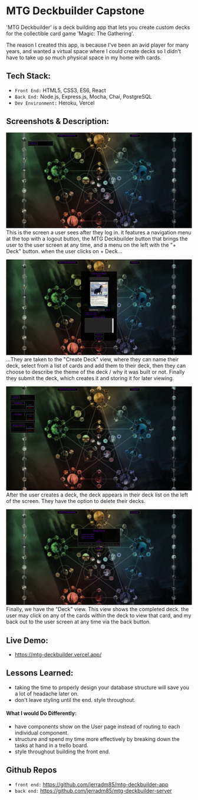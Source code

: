 # MTG Deckbuilder Capstone

'MTG Deckbuilder' is a deck building app that lets you create custom decks for the collectible card game 'Magic: The Gathering'.

The reason I created this app, is because I've been an avid player for many years, and wanted a virtual space where I could create decks so I didn't have to take up so much physical space in my home with cards.

## Tech Stack:
-  `Front End:` HTML5, CSS3, ES6, React
-  `Back End:` Node.js, Express.js, Mocha, Chai, PostgreSQL
-  `Dev Environment:` Heroku, Vercel

## Screenshots & Description:

![image](/images/Screen1.png)
This is the screen a user sees after they log in. it features a navigation menu at the top with a logout button, the MTG Deckbuilder button that brings the user to the user screen at any time, and a menu on the left with the "+ Deck" button. when the user clicks on + Deck...

![image](/images/Screen2.png)
...They are taken to the "Create Deck" view, where they can name their deck, select from a list of cards and add them to their deck, then they can choose to describe the theme of the deck / why it was built or not. Finally they submit the deck, which creates it and storing it for later viewing.

![image](/images/Screen4.png)
After the user creates a deck, the deck appears in their deck list on the left of the screen. They have the option to delete their decks.

![image](/images/Screen3.png)
Finally, we have the "Deck" view. This view shows the completed deck. the user may click on any of the cards within the deck to view that card, and my back out to the user screen at any time via the back button.

## Live Demo:

- https://mtg-deckbuilder.vercel.app/

## Lessons Learned:
- taking the time to properly design your database structure will save you a lot of headache later on.
- don't leave styling until the end. style throughout.

  

#### What I would Do Differently:

- have components show on the User page instead of routing to each individual component.
- structure and spend my time more effectively by breaking down the tasks at hand in a trello board.
- style throughout building the front end.


## Github Repos

-  `front end:` https://github.com/jerradm85/mtg-deckbuilder-app
-  `back end:` https://github.com/jerradm85/mtg-deckbuilder-server